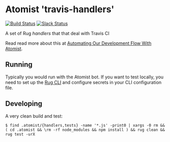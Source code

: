 # Atomist 'travis-handlers'
[![Build Status](https://travis-ci.org/atomist-rugs/travis-handlers.svg?branch=master)](https://travis-ci.org/atomist-rugs/travis-handlers)
[![Slack Status](https://join.atomist.com/badge.svg)](https://join.atomist.com/)

A set of Rug _handlers_ that that deal with Travis CI

Read read more about this at [Automating Our Development Flow With Atomist](https://medium.com/the-composition/automating-our-development-flow-with-atomist-6b0ec73348b6#.hwa55uv8o).

## Running

Typically you would run with the Atomist bot.  If you want to test
locally, you need to set up the [Rug CLI][cli] and configure secrets
in your CLI configuration file.

[cli]: https://github.com/atomist/rug-cli

## Developing

A very clean build and test:

```
$ find .atomist/{handlers,tests} -name '*.js' -print0 | xargs -0 rm && ( cd .atomist && \rm -rf node_modules && npm install ) && rug clean && rug test -urX
```
